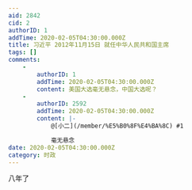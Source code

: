 ```yaml
---
aid: 2842
cid: 2
authorID: 1
addTime: 2020-02-05T04:30:00.000Z
title: 习近平 2012年11月15日 就任中华人民共和国主席
tags: []
comments:
    -
        authorID: 1
        addTime: 2020-02-05T04:30:00.000Z
        content: 美国大选毫无悬念，中国大选呢？
    -
        authorID: 2592
        addTime: 2020-02-05T04:30:00.000Z
        content: |-
            @[小二](/member/%E5%B0%8F%E4%BA%8C) #1

            毫无悬念
date: 2020-02-05T04:30:00.000Z
category: 时政
---
```


八年了
